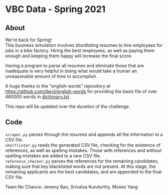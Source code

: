 # VBC Data - Spring 2021     
## About
We're back for Spring!   
This business simulation involves shortlisting resumes to hire employees
for jobs in a bike factory. Hiring the best employees, as well as paying
them enough and keeping them happy will increase the final score.  
  
Having a program to parse all resumes and eliminate those that 
are inadequate is very helpful in doing what would take a human
an unreasonable amount of time to accomplish.   
  
A huge thanks to the "english-words" repository at https://github.com/dwyl/english-words for providing
the basis file of over 460000 words in [dictionary.txt](dictionary.txt).  

This repo will be updated over the duration of the challenge.
## Code
```scraper.py``` parses through the resumes and appends all the information to a CSV file.  
```shortlister.py``` reads the generated CSV file, checking for the existence of references,
as well as spelling mistakes. Those with references and without spelling mistakes are added to a new CSV file.  
```reference_checker.py``` parses the references for the remaining candidates, making sure that key blacklisted words
are not present. At this stage, the remaining applicants are the best candidates, and are
appended to the final CSV file. 

Team No Chance: Jeremy Bao, Srivatsa Kundurthy, Moses Yang